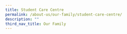 ```yaml
---
title: Student Care Centre
permalink: /about-us/our-family/student-care-centre/
description: ""
third_nav_title: Our Family
---
```

